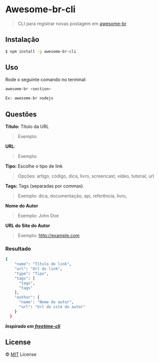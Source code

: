 # Awesome-br-cli
> CLI para registrar novas postagem em [awesome-br](https://github.com/awesome-br)

## Instalação

```bash
$ npm install -g awesome-br-cli

```

## Uso

Rode o seguinte comando no terminal:

```bash
awesome-br <section>

Ex: awesome-br nodejs
```

## Questões

**Título:** Título da URL
> Exemplo: 

**URL**:
> Exemplo: 

**Tipo:** Escolhe o tipo de link
> Opções: artigo, código, dica, livro, screencast, vídeo, tutorial, url

**Tags:** Tags (separadas por commas).
> Exemplo: dica, documentação, api, referência, livro,

**Nome do Autor**
> Exemplo: John Doe

**URL do Site do Autor**
> Exemplo: http://example.com

### Resultado
```bash
{
    "name": "Título do link",
    "url": "Url do link",
    "type": "Tipo",
    "tags": [
      "tags",
      "tags"
    ],
    "author": {
      "name": "Nome do autor",
      "url": "Url do site do autor"
    }
  }
```
***Inspirado em _[freetime-cli](https://github.com/free-time/freetime-cli)_***

## License

&copy; [MIT](LICENSE) License
